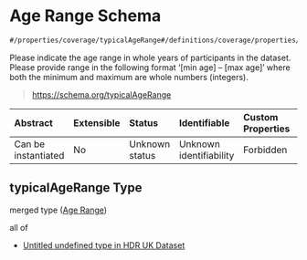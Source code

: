 # Age Range Schema

```txt
#/properties/coverage/typicalAgeRange#/definitions/coverage/properties/typicalAgeRange
```

Please indicate the age range in whole years of participants in the dataset. Please provide range in the following format ‘\[min age] – \[max age]’ where both the minimum and maximum are whole numbers (integers).

> <https://schema.org/typicalAgeRange>

| Abstract            | Extensible | Status         | Identifiable            | Custom Properties | Additional Properties | Access Restrictions | Defined In                                                                                        |
| :------------------ | :--------- | :------------- | :---------------------- | :---------------- | :-------------------- | :------------------ | :------------------------------------------------------------------------------------------------ |
| Can be instantiated | No         | Unknown status | Unknown identifiability | Forbidden         | Allowed               | none                | [dataset.schema.json*](../../../schema/dataset/latest/dataset.schema.json "open original schema") |

## typicalAgeRange Type

merged type ([Age Range](dataset-definitions-coverage-properties-age-range.md))

all of

*   [Untitled undefined type in HDR UK Dataset](dataset-definitions-coverage-properties-age-range-allof-0.md "check type definition")
